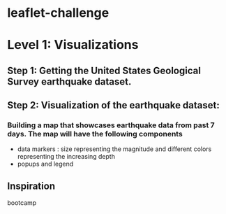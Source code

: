 # leaflet-challenge
# 
# Level 1: Visualizations

## Step 1: Getting the United States Geological Survey earthquake dataset. 
## Step 2: Visualization of the earthquake dataset:
### Building a map that showcases earthquake data from past 7 days. The map will have the following components
* data markers : size representing the magnitude and different colors representing the increasing depth
* popups and legend


## Inspiration
bootcamp 
